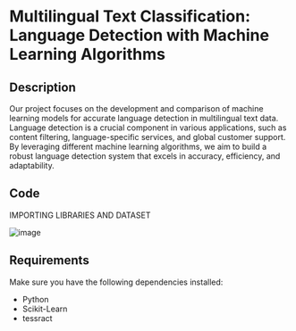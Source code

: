 # Multilingual Text Classification: Language Detection with Machine Learning Algorithms


## Description

Our project focuses on the development and comparison of machine learning models for accurate language detection in multilingual text data. Language detection is a crucial component in various applications, such as content filtering, language-specific services, and global customer support. By leveraging different machine learning algorithms, we aim to build a robust language detection system that excels in accuracy, efficiency, and adaptability.

## Code 

IMPORTING LIBRARIES AND DATASET

![image](https://github.com/Chandankawatra123/LANGUAGE-DETECTION/assets/100226305/1d4c0dea-4b5e-4efe-aa6b-c55ce7d98c7e)



## Requirements

Make sure you have the following dependencies installed:

- Python 
- Scikit-Learn 
- tessract
